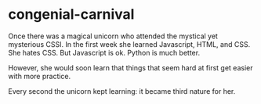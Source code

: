 # congenial-carnival
Once there was a magical unicorn who attended the mystical yet mysterious CSSI.
In the first week she learned Javascript, HTML, and CSS.
She hates CSS.
But Javascript is ok.
Python is much better.

However, she would soon learn that things that seem hard at first get easier with more practice.

Every second the unicorn kept learning: it became third nature for her.
